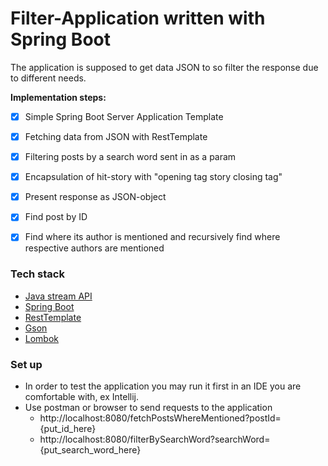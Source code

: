 # Filter-Application written with Spring Boot  </br>
The application is supposed to get data JSON to so filter the response due to different needs. </br>

**Implementation steps:**
- [x] Simple Spring Boot Server Application Template
- [x] Fetching data from JSON with RestTemplate
- [x] Filtering posts by a search word sent in as a param
- [x] Encapsulation of hit-story with "opening tag story closing tag"
- [x] Present response as JSON-object
- [x] Find post by ID
- [X] Find where its author is mentioned and recursively find where respective authors are mentioned 


### Tech stack
* [Java stream API]( https://docs.oracle.com/javase/8/docs/api/java/util/stream/Stream.html)
* [Spring Boot](https://spring.io/projects/spring-boot)
* [RestTemplate](https://www.baeldung.com/rest-template)
* [Gson](https://github.com/google/gson)
* [Lombok](https://projectlombok.org/)


### Set up
* In order to test the application you may run it first in an IDE you are comfortable with, ex Intellij.
* Use postman or browser to send requests to the application
    * http://localhost:8080/fetchPostsWhereMentioned?postId={put_id_here}
    * http://localhost:8080/filterBySearchWord?searchWord={put_search_word_here}
